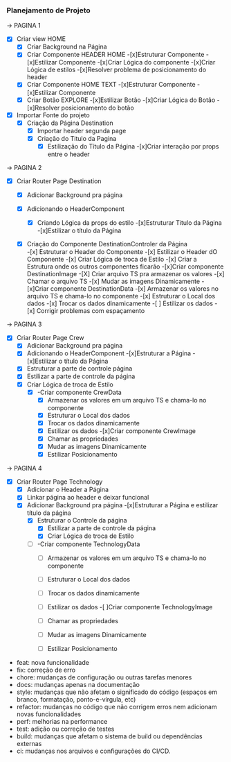 ### Planejamento de Projeto

-> PAGINA 1 

-[x] Criar view HOME
    -[x] Criar Background na Página
    -[x] Criar Componente HEADER HOME
        -[x]Estruturar Componente
        -[x]Estilizar Componente
        -[x]Criar Lógica do componente
        -[x]Criar Lógica de estilos
        -[x]Resolver problema de posicionamento do header
    -[x] Criar Componente HOME TEXT
        -[x]Estruturar Componente
        -[x]Estilizar Componente
    -[x] Criar Botão EXPLORE
        -[x]Estilizar Botão
        -[x]Criar Lógica do Botão
        -[x]Resolver posicionamento do botão
-[x] Importar Fonte do projeto  
    -[x] Criação da Página Destination   
        -[x] Importar header segunda page
        -[x] Criação do Titulo da Pagina
            - [x] Estilização do Título da Página
-[x]Criar interação por props entre o header

-> PAGINA 2          

-[x] Criar Router Page Destination    
    -[x] Adicionar Background pra página
    -[x] Adicionando o HeaderComponent
        -[x] Criando Lógica da props do estilo
    -[x]Estruturar Titulo da Página
        -[x]Estilizar o título da Página     
    -[x] Criação do Componente DestinationControler da Página    
            -[x] Estruturar o Header do Componente
            -[x] Estilizar o Header dO Componente
            -[x] Criar Lógica de troca de Estilo
            -[x] Criar a Estrutura onde os outros componentes ficarão
                -[x]Criar componente DestinationImage
                    -[X] Criar arquivo TS pra armazenar os valores
                    -[x] Chamar o arquivo TS 
                    -[x] Mudar as imagens Dinamicamente
                -[x]Criar componente DestinationData
                    -[x] Armazenar os valores no arquivo TS e chama-lo no componente
                    -[x] Estruturar o Local dos dados
                    -[x] Trocar os dados dinamicamente
                    -[ ] Estilizar os dados
            -[x] Corrigir problemas com espaçamento


-> PAGINA 3     

-[x] Criar Router Page Crew  
    -[x] Adicionar Background pra página
    -[x] Adicionando o HeaderComponent
    -[x]Estruturar a Página
    -[x]Estilizar o título da Página     
    -[x] Estruturar a parte de controle página
    -[x] Estilizar a parte de controle da página
    -[x] Criar Lógica de troca de Estilo
        -[x] -Criar componente CrewData
            -[x] Armazenar os valores em um arquivo TS e chama-lo no componente
            -[x] Estruturar o Local dos dados
            -[x] Trocar os dados dinamicamente
            -[x] Estilizar os dados
         -[x]Criar componente CrewImage
            -[x] Chamar as propriedades
            -[x] Mudar as imagens Dinamicamente
            -[x] Estilizar Posicionamento    

-> PAGINA 4

-[x] Criar Router Page Technology  
    -[x] Adicionar o Header a Página
    -[x] Linkar página ao header e deixar funcional
    -[x] Adicionar Background pra página
    -[x]Estruturar a Página e estilizar título da página   
        -[x] Estruturar o Controle da página
            -[x] Estilizar a parte de controle da página
            -[x] Criar Lógica de troca de Estilo
        -[ ] -Criar componente TechnologyData
            -[ ] Armazenar os valores em um arquivo TS e chama-lo no componente
            -[ ] Estruturar o Local dos dados
            -[ ] Trocar os dados dinamicamente
            -[ ] Estilizar os dados
         -[ ]Criar componente TechnologyImage
            -[ ] Chamar as propriedades
            -[ ] Mudar as imagens Dinamicamente
            -[ ] Estilizar Posicionamento   










- feat: nova funcionalidade
- fix: correção de erro
- chore: mudanças de configuração ou outras tarefas menores
- docs: mudanças apenas na documentação
- style: mudanças que não afetam o significado do código (espaços em branco, formatação, ponto-e-vírgula, etc)
- refactor: mudanças no código que não corrigem erros nem adicionam novas funcionalidades
- perf: melhorias na performance
- test: adição ou correção de testes
- build: mudanças que afetam o sistema de build ou dependências externas
- ci: mudanças nos arquivos e configurações do CI/CD.